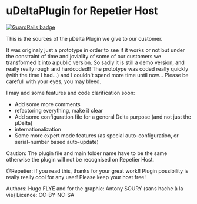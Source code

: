 uDeltaPlugin for Repetier Host
==============================

[![GuardRails badge](https://badges.production.guardrails.io/doodz/uDeltaPlugin_for_Repetier_Host.svg)](https://www.guardrails.io)

This is the sources of the µDelta Plugin we give to our customer.

It was originaly just a prototype in order to see if it works or not
but under the constraint of time and joviality of some of our customers we transformed it into a public version.
So sadly it is still a demo version, and really really rough and hardcoded!!
The prototype was coded really quickly (with the time I had...) and I couldn't spend more time until now...
Please be carefull with your eyes, you may bleed.

I may add some features and code clarification soon:
- Add some more comments
- refactoring everything, make it clear
- Add some configuration file for a general Delta purpose (and not just the µDelta)
- internationalization
- Some more expert mode features (as special auto-configuration, or serial-number based auto-update)


Caution: The plugin file and main folder name have to be the same otherwise the plugin will not be recognised on Repetier Host.

@Repetier: if you read this, thanks for your great work!! 
Plugin possibility is really really cool for any user! Please keep your host free!

Authors: Hugo FLYE and for the graphic: Antony SOURY (sans hache à la vie)
Licence: CC-BY-NC-SA 
